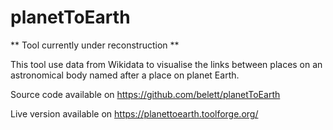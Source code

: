 # planetToEarth
** Tool currently under reconstruction **

This tool use data from Wikidata to visualise the links between places on an astronomical body named after a place on planet Earth.

Source code available on https://github.com/belett/planetToEarth

Live version available on https://planettoearth.toolforge.org/
